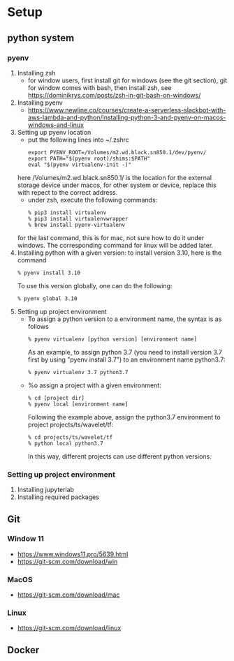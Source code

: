 # Setup
## python system
### pyenv
   1. Installing zsh
      - for window users, first install git for windows (see the git section), git for window comes with bash, then install zsh, see https://dominikrys.com/posts/zsh-in-git-bash-on-windows/
   2. Installing pyenv
       - https://www.newline.co/courses/create-a-serverless-slackbot-with-aws-lambda-and-python/installing-python-3-and-pyenv-on-macos-windows-and-linux
   3. Setting up pyenv location
      - put the following lines into ~/.zshrc
        ```console
        export PYENV_ROOT=/Volumes/m2.wd.black.sn850.1/dev/pyenv/
        export PATH="$(pyenv root)/shims:$PATH"
        eval "$(pyenv virtualenv-init -)"
        ```
       here /Volumes/m2.wd.black.sn850.1/ is the location for the external storage device under macos, for other system or device, replace this with repect to the correct address.
       - under zsh, execute the following commands:
            ```console
            % pip3 install virtualenv
            % pip3 install virtualenvwrapper
            % brew install pyenv-virtualenv
            ```
        for the last command, this is for mac, not sure how to do it under windows. The corresponding command for linux will be added later.
   4. Installing python with a given version: to install version 3.10, here is the command
      ```console
      % pyenv install 3.10
      ```
      To use this version globally, one can do the following:
      ```console
      % pyenv global 3.10
      ```
   5. Setting up project environment
      - To assign a python version to a environment name, the syntax is as follows
         ```console
         % pyenv virtualenv [python version] [environment name]
         ```
         As an example, to assign python 3.7 (you need to install version 3.7 first by using "pyenv install 3.7") to an environment name python3.7:
         ```console
         % pyenv virtualenv 3.7 python3.7
         ```
      - %o assign a project with a given environment:
         ```console
         % cd [project dir]
         % pyenv local [environment name]
         ```
         Following the example above, assign the python3.7 environment to project projects/ts/wavelet/tf:
         ```console
         % cd projects/ts/wavelet/tf
         % python local python3.7
         ```
         In this way, different projects can use different python versions.
### Setting up project environment
   1. Installing jupyterlab
   2. Installing required packages
## Git
### Window 11
   - https://www.windows11.pro/5639.html
   - https://git-scm.com/download/win
### MacOS
   - https://git-scm.com/download/mac
### Linux
   - https://git-scm.com/download/linux
## Docker

